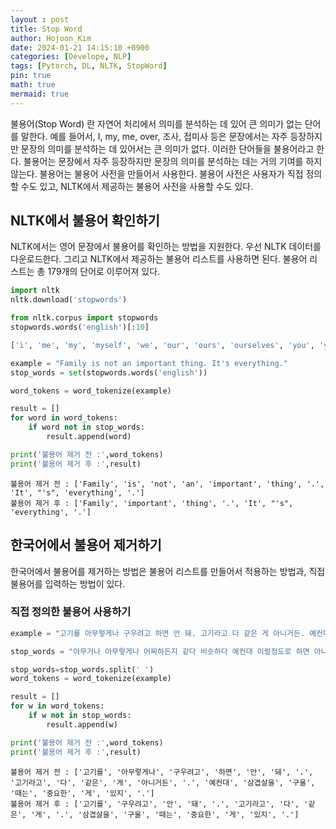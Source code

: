 ```yaml
---
layout : post
title: Stop Word
author: Hojoon_Kim
date: 2024-01-21 14:15:10 +0900
categories: [Develope, NLP]
tags: [Pytorch, DL, NLTK, StopWord]
pin: true
math: true
mermaid: true
---
```

불용어(Stop Word) 란 자연어 처리에서 의미를 분석하는 데 있어 큰 의미가 없는 단어를 말한다. 예를 들어서, I, my, me, over, 조사, 접미사 등은 문장에서는 자주 등장하지만 문장의 의미를 분석하는 데 있어서는 큰 의미가 없다. 이러한 단어들을 불용어라고 한다. 불용어는 문장에서 자주 등장하지만 문장의 의미를 분석하는 데는 거의 기여를 하지 않는다. 불용어는 불용어 사전을 만들어서 사용한다. 불용어 사전은 사용자가 직접 정의할 수도 있고, NLTK에서 제공하는 불용어 사전을 사용할 수도 있다.

## NLTK에서 불용어 확인하기
NLTK에서는 영어 문장에서 불용어를 확인하는 방법을 지원한다. 우선 NLTK 데이터를 다운로드한다. 그리고 NLTK에서 제공하는 불용어 리스트를 사용하면 된다. 불용어 리스트는 총 179개의 단어로 이루어져 있다.

```python
import nltk
nltk.download('stopwords')
```

```python
from nltk.corpus import stopwords
stopwords.words('english')[:10]
```
```python
['i', 'me', 'my', 'myself', 'we', 'our', 'ours', 'ourselves', 'you', 'your']
```
```python
example = "Family is not an important thing. It's everything."
stop_words = set(stopwords.words('english')) 

word_tokens = word_tokenize(example)

result = []
for word in word_tokens: 
    if word not in stop_words: 
        result.append(word) 

print('불용어 제거 전 :',word_tokens) 
print('불용어 제거 후 :',result)
```
```
불용어 제거 전 : ['Family', 'is', 'not', 'an', 'important', 'thing', '.', 'It', "'s", 'everything', '.']
불용어 제거 후 : ['Family', 'important', 'thing', '.', 'It', "'s", 'everything', '.']
```

## 한국어에서 불용어 제거하기
한국어에서 불용어를 제거하는 방법은 불용어 리스트를 만들어서 적용하는 방법과, 직접 불용어를 입력하는 방법이 있다.

### 직접 정의한 불용어 사용하기
```python
example = "고기를 아무렇게나 구우려고 하면 안 돼. 고기라고 다 같은 게 아니거든. 예컨대 삼겹살을 구울 때는 중요한 게 있지."

stop_words = "아무거나 아무렇게나 어찌하든지 같다 비슷하다 예컨대 이럴정도로 하면 아니거든"

stop_words=stop_words.split(' ')
word_tokens = word_tokenize(example)

result = []
for w in word_tokens: 
    if w not in stop_words: 
        result.append(w)

print('불용어 제거 전 :',word_tokens)
print('불용어 제거 후 :',result)
```
```
불용어 제거 전 : ['고기를', '아무렇게나', '구우려고', '하면', '안', '돼', '.', '고기라고', '다', '같은', '게', '아니거든', '.', '예컨대', '삼겹살을', '구울', '때는', '중요한', '게', '있지', '.']
불용어 제거 후 : ['고기를', '구우려고', '안', '돼', '.', '고기라고', '다', '같은', '게', '.', '삼겹살을', '구울', '때는', '중요한', '게', '있지', '.']
```

